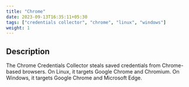 ```yaml
---
title: "Chrome"
date: 2023-09-13T16:35:11+05:30
tags: ["credentials collector", "chrome", "linux", "windows"]
weight: 1
---
```


## Description

The Chrome Credentials Collector steals saved credentials from Chrome-based browsers.
On Linux, it targets Google Chrome and Chromium. On Windows, it targets Google Chrome
and Microsoft Edge.
